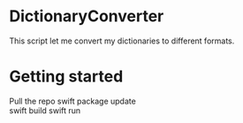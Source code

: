 # DictionaryConverter

This script let me convert my dictionaries to different formats.

# Getting started

Pull the repo
swift package update  
swift build
swift run
